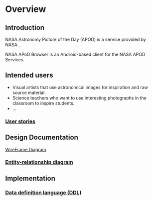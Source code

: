 # Overview

## Introduction

NASA Astronomy Picture of the Day (APOD) is a service provided by NASA...

NASA APoD Browser is an Android-based client for the NASA APOD Services.

## Intended users

* Visual artists that use astronomical images for inspiration and raw source material.
* Science teachers who want to use interesting photographs in the classroom to inspire students.
* &hellip;

### [User stories](user-stories.md)

## Design Documentation
[WireFrame Diagram](wireframe.md)

### [Entity-relationship diagram](erd.md)

## Implementation

### [Data definition language (DDL)](ddl.md)